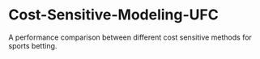 # Cost-Sensitive-Modeling-UFC
A performance comparison between different cost sensitive methods for sports betting.  
